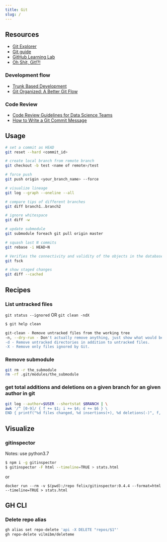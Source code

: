 ```yaml
---
title: Git
slug: /
---
```


## Resources
- [Git Explorer](https://gitexplorer.com)
- [Git guide](https://github.com/dbt-labs/corp/blob/main/git-guide.md)
- [GitHub Learning Lab](https://lab.github.com/)
- [Oh Shit, Git!?!](https://ohshitgit.com)

### Development flow
- [Trunk Based Development](https://trunkbaseddevelopment.com)
- [Git Organized: A Better Git Flow](https://render.com/blog/git-organized-a-better-git-flow)

### Code Review
- [Code Review Guidelines for Data Science Teams](https://tdhopper.com/blog/code-review-guidelines)
- [How to Write a Git Commit Message](https://cbea.ms/git-commit/)


## Usage
```bash
# set a commit as HEAD
git reset --hard <commit_id>

# create local branch from remote branch
git checkout -b test <name of remote>/test

# force push
git push origin <your_branch_name> --force

# visualize lineage
git log --graph --oneline --all

# compare tips of different branches
git diff branch1..branch2

# ignore whitespace
git diff -w

# update submodule
git submodule foreach git pull origin master

# squash last N commits
git rebase -i HEAD~N

# Verifies the connectivity and validity of the objects in the database
git fsck

# show staged changes
git diff --cached
```

## Recipes
### List untracked files
`git status --ignored` OR `git clean -ndX`

```bash
$ git help clean

git-clean - Remove untracked files from the working tree
-n, --dry-run - Don't actually remove anything, just show what would be done.
-d - Remove untracked directories in addition to untracked files.
-X - Remove only files ignored by Git.
```

### Remove submodule
```bash
git rm -r the_submodule
rm -rf .git/modules/the_submodule
```

### get total additions and deletions on a given branch for an given author in git
```bash
git log --author=$USER --shortstat $BRANCH | \
awk '/^ [0-9]/ { f += $1; i += $4; d += $6 } \
END { printf("%d files changed, %d insertions(+), %d deletions(-)", f, i, d) }'
```

## Visualize
### gitinspector
Notes: use python3.7

```bash
$ npm i -g gitinspector
$ gitinspector -F html --timeline=TRUE > stats.html
```

or

`docker run --rm -v $(pwd):/repo felix/gitinspector:0.4.4 --format=html --timeline=TRUE > stats.html`

## GH CLI
### Delete repo alias
```bash
gh alias set repo-delete 'api -X DELETE "repos/$1"'
gh repo-delete vilmibm/deleteme
```
